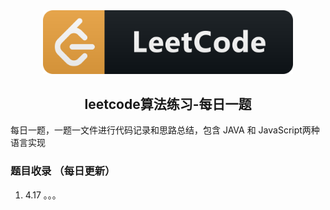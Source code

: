 <div align=center><img src="image/icon.png" width="400"></div>

<H2 align="center">leetcode算法练习-每日一题</H2>

每日一题，一题一文件进行代码记录和思路总结，包含 JAVA 和 JavaScript两种语言实现

### 题目收录 （每日更新）
1. 4.17 。。。